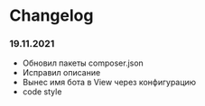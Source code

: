 # Changelog
### 19.11.2021
 - Обновил пакеты composer.json
 - Исправил описание
 - Вынес имя бота в View через конфигурацию
 - code style
 